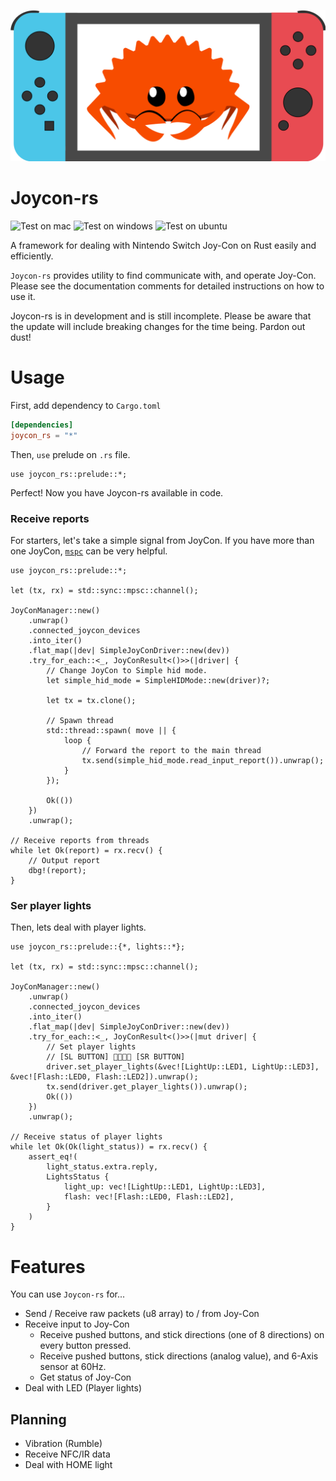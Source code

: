 ![joycon-rs](images/joycon-rs.png)

# Joycon-rs
![Test on mac](https://github.com/KaiseiYokoyama/joycon-rs/workflows/Test%20on%20mac/badge.svg?branch=master)
![Test on windows](https://github.com/KaiseiYokoyama/joycon-rs/workflows/Test%20on%20windows/badge.svg)
![Test on ubuntu](https://github.com/KaiseiYokoyama/joycon-rs/workflows/Test%20on%20ubuntu/badge.svg)

A framework for dealing with Nintendo Switch Joy-Con on Rust easily and efficiently.

`Joycon-rs` provides utility to find communicate with, and operate Joy-Con. 
Please see the documentation comments for detailed instructions on how to use it.

 Joycon-rs is in development and is still incomplete.
 Please be aware that the update will include breaking changes for the time being. Pardon out dust!

 # Usage
 First, add dependency to `Cargo.toml`

 ```toml
[dependencies]
joycon_rs = "*"
 ```

 Then, `use` prelude on `.rs` file.
 ```
 use joycon_rs::prelude::*;
 ```

 Perfect! Now you have Joycon-rs available in code.

 ### Receive reports
 For starters, let's take a simple signal from JoyCon.
 If you have more than one JoyCon, [`mspc`] can be very helpful.

 ```no_run
 use joycon_rs::prelude::*;

 let (tx, rx) = std::sync::mpsc::channel();

 JoyConManager::new()
     .unwrap()
     .connected_joycon_devices
     .into_iter()
     .flat_map(|dev| SimpleJoyConDriver::new(dev))
     .try_for_each::<_, JoyConResult<()>>(|driver| {
         // Change JoyCon to Simple hid mode.
         let simple_hid_mode = SimpleHIDMode::new(driver)?;

         let tx = tx.clone();

         // Spawn thread
         std::thread::spawn( move || {
             loop {
                 // Forward the report to the main thread
                 tx.send(simple_hid_mode.read_input_report()).unwrap();
             }
         });

         Ok(())
     })
     .unwrap();

 // Receive reports from threads
 while let Ok(report) = rx.recv() {
     // Output report
     dbg!(report);
 }
 ```

 ### Ser player lights
 Then, lets deal with player lights.

 ```no_run
 use joycon_rs::prelude::{*, lights::*};

 let (tx, rx) = std::sync::mpsc::channel();

 JoyConManager::new()
     .unwrap()
     .connected_joycon_devices
     .into_iter()
     .flat_map(|dev| SimpleJoyConDriver::new(dev))
     .try_for_each::<_, JoyConResult<()>>(|mut driver| {
         // Set player lights
         // [SL BUTTON] 📸💡📸💡 [SR BUTTON]
         driver.set_player_lights(&vec![LightUp::LED1, LightUp::LED3], &vec![Flash::LED0, Flash::LED2]).unwrap();
         tx.send(driver.get_player_lights()).unwrap();
         Ok(())
     })
     .unwrap();

 // Receive status of player lights
 while let Ok(Ok(light_status)) = rx.recv() {
     assert_eq!(
         light_status.extra.reply,
         LightsStatus {
             light_up: vec![LightUp::LED1, LightUp::LED3],
             flash: vec![Flash::LED0, Flash::LED2],
         }
     )
 }
 ```

 # Features
 You can use `Joycon-rs` for...
 - Send / Receive raw packets (u8 array) to / from Joy-Con
 - Receive input to Joy-Con
     - Receive pushed buttons, and stick directions (one of 8 directions) on every button pressed.
     - Receive pushed buttons, stick directions (analog value), and 6-Axis sensor at 60Hz.
     - Get status of Joy-Con
 - Deal with LED (Player lights)

 ## Planning
 - Vibration (Rumble)
 - Receive NFC/IR data
 - Deal with HOME light
 
[`mspc`]: https://doc.rust-lang.org/book/ch16-02-message-passing.html
